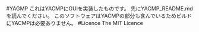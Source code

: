 #YAGMP
これはYACMPにGUIを実装したものです。
先にYACMP_README.mdを読んでください。
このソフトウェアはYACMPの部分も含んでいるためビルドにYACMPは必要ありません。
#Licence
The MIT Licence
